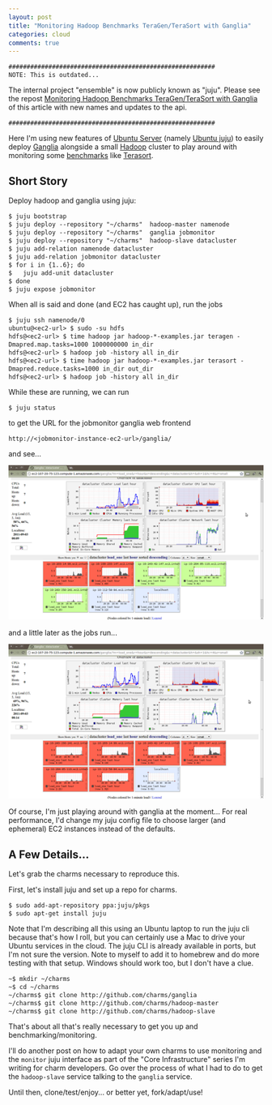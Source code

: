```yaml
---
layout: post
title: "Monitoring Hadoop Benchmarks TeraGen/TeraSort with Ganglia"
categories: cloud
comments: true
---
```


    #########################################################
    NOTE: This is outdated... 

The internal project "ensemble" is now publicly known as "juju".
Please see the repost [Monitoring Hadoop Benchmarks TeraGen/TeraSort with Ganglia](http://markmims.com/cloud/2011/11/08/terasort-ganglia.html)
of this article with new names and updates to the api.

    #########################################################


Here I'm using new features of
[Ubuntu Server](http://www.ubuntu.com/business/server/overview) 
(namely [Ubuntu juju](http://juju.ubuntu.com))
to easily deploy
[Ganglia](http://ganglia.sourceforge.net)
alongside
a small [Hadoop](http://hadoop.apache.org) cluster
to play around with monitoring some
[benchmarks](http://sortbenchmark.org/)
like
[Terasort](http://www.michael-noll.com/blog/2011/04/09/benchmarking-and-stress-testing-an-hadoop-cluster-with-terasort-testdfsio-nnbench-mrbench/).

## Short Story

Deploy hadoop and ganglia using juju:

    $ juju bootstrap
    $ juju deploy --repository "~/charms"  hadoop-master namenode
    $ juju deploy --repository "~/charms"  ganglia jobmonitor
    $ juju deploy --repository "~/charms"  hadoop-slave datacluster
    $ juju add-relation namenode datacluster
    $ juju add-relation jobmonitor datacluster
    $ for i in {1..6}; do
    $   juju add-unit datacluster
    $ done
    $ juju expose jobmonitor

When all is said and done (and EC2 has caught up),
run the jobs

    $ juju ssh namenode/0
    ubuntu@<ec2-url> $ sudo -su hdfs
    hdfs@<ec2-url> $ time hadoop jar hadoop-*-examples.jar teragen -Dmapred.map.tasks=1000 1000000000 in_dir
    hdfs@<ec2-url> $ hadoop job -history all in_dir
    hdfs@<ec2-url> $ time hadoop jar hadoop-*-examples.jar terasort -Dmapred.reduce.tasks=1000 in_dir out_dir
    hdfs@<ec2-url> $ hadoop job -history all in_dir

While these are running, we can run

    $ juju status

to get the URL for the jobmonitor ganglia web frontend

    http://<jobmonitor-instance-ec2-url>/ganglia/

and see...

<a href="/images/terasort-ganglia-1.png">
<img src="/images/terasort-ganglia-1.png" width="720px" />
</a>

and a little later as the jobs run...

<a href="/images/terasort-ganglia-2.png">
<img src="/images/terasort-ganglia-2.png" width="720px" />
</a>

Of course, I'm just playing around with ganglia at the moment...
For real performance, I'd change my juju config file
to choose larger (and ephemeral) EC2 instances instead of
the defaults.


## A Few Details...

Let's grab the charms necessary to reproduce this.

First, let's install juju and set up a repo for charms.

    $ sudo add-apt-repository ppa:juju/pkgs
    $ sudo apt-get install juju

Note that I'm describing all this using an Ubuntu laptop to run
the juju cli because that's how I roll, but you can certainly
use a Mac to drive your Ubuntu services in the cloud.
The juju CLI is already available in ports, but I'm not sure
the version.  Note to myself to add it to homebrew and do more
testing with that setup.
Windows should work too, but I don't have a clue.

    ~$ mkdir ~/charms
    ~$ cd ~/charms
    ~/charms$ git clone http://github.com/charms/ganglia
    ~/charms$ git clone http://github.com/charms/hadoop-master
    ~/charms$ git clone http://github.com/charms/hadoop-slave


That's about all that's really necessary to get you up and
benchmarking/monitoring.

I'll do another post on how to adapt your own charms to use monitoring
and the `monitor` juju interface as part of the "Core Infrastructure"
series I'm writing for charm developers.  Go over the process of
what I had to do to get the `hadoop-slave` service talking to the
`ganglia` service.

Until then, clone/test/enjoy... or better yet, fork/adapt/use!

